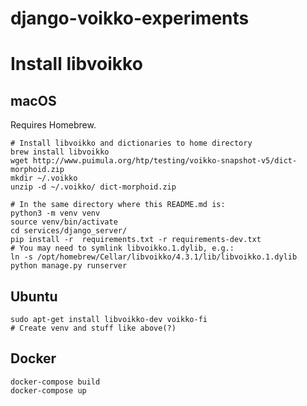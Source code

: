 # django-voikko-experiments

Install libvoikko
=================

macOS
-----

Requires Homebrew.

```
# Install libvoikko and dictionaries to home directory
brew install libvoikko
wget http://www.puimula.org/htp/testing/voikko-snapshot-v5/dict-morphoid.zip
mkdir ~/.voikko
unzip -d ~/.voikko/ dict-morphoid.zip

# In the same directory where this README.md is:
python3 -m venv venv
source venv/bin/activate
cd services/django_server/
pip install -r  requirements.txt -r requirements-dev.txt
# You may need to symlink libvoikko.1.dylib, e.g.:
ln -s /opt/homebrew/Cellar/libvoikko/4.3.1/lib/libvoikko.1.dylib
python manage.py runserver
```

Ubuntu
------

```
sudo apt-get install libvoikko-dev voikko-fi
# Create venv and stuff like above(?)
```

Docker
------

```
docker-compose build
docker-compose up
```
